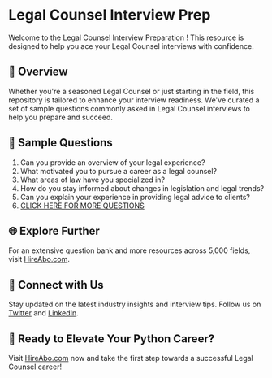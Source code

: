 # Legal Counsel Interview Prep

Welcome to the Legal Counsel Interview Preparation ! This resource is designed to help you ace your Legal Counsel interviews with confidence.

## 🚀 Overview

Whether you're a seasoned Legal Counsel or just starting in the field, this repository is tailored to enhance your interview readiness. We've curated a set of sample questions commonly asked in Legal Counsel interviews to help you prepare and succeed.

## 📝 Sample Questions

1. Can you provide an overview of your legal experience?
2. What motivated you to pursue a career as a legal counsel?
3. What areas of law have you specialized in?
4. How do you stay informed about changes in legislation and legal trends?
5. Can you explain your experience in providing legal advice to clients?
6. [CLICK HERE FOR MORE QUESTIONS](https://hireabo.com/job/9_0_1/Legal%20Counsel)

## 🌐 Explore Further

For an extensive question bank and more resources across 5,000 fields, visit [HireAbo.com](https://www.hireabo.com).

## 📱 Connect with Us

Stay updated on the latest industry insights and interview tips. Follow us on [Twitter](https://twitter.com/hireabo) and [LinkedIn](https://www.linkedin.com/in/hire-abo-3609972a8/).

## 🚀 Ready to Elevate Your Python Career?

Visit [HireAbo.com](https://www.hireabo.com) now and take the first step towards a successful Legal Counsel career!